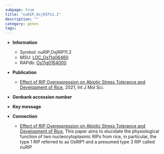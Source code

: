 ```yaml
---
subpage: true
title: "nuRIP,OsjRIP11.2"
description: ""
category: genes
tags: 
---
```


* **Information**  
    + Symbol: nuRIP,OsjRIP11.2  
    + MSU: [LOC_Os11g06460](http://rice.plantbiology.msu.edu/cgi-bin/ORF_infopage.cgi?orf=LOC_Os11g06460)  
    + RAPdb: [Os11g0164000](http://rapdb.dna.affrc.go.jp/viewer/gbrowse_details/irgsp1?name=Os11g0164000)  

* **Publication**  
    + [Effect of RIP Overexpression on Abiotic Stress Tolerance and Development of Rice](http://www.ncbi.nlm.nih.gov/pubmed?term=Effect+of+RIP+Overexpression+on+Abiotic+Stress+Tolerance+and+Development+of+Rice%5BTitle%5D), 2021, Int J Mol Sci.

* **Genbank accession number**  

* **Key message**  

* **Connection**  
    + [Effect of RIP Overexpression on Abiotic Stress Tolerance and Development of Rice](http://www.ncbi.nlm.nih.gov/pubmed?term=Effect+of+RIP+Overexpression+on+Abiotic+Stress+Tolerance+and+Development+of+Rice%5BTitle%5D),  This paper aims to elucidate the physiological function of two nucleocytoplasmic RIPs from rice, in particular, the type 1 RIP referred to as OsRIP1 and a presumed type 3 RIP called nuRIP



